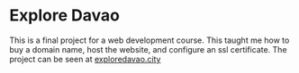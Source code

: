 # Explore Davao
This is a final project for a web development course. This taught me how to buy a domain name, host the website, and configure an ssl certificate. The project can be seen at [exploredavao.city](https://exploredavao.city)
